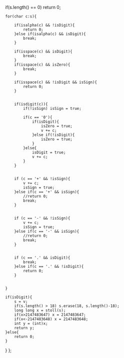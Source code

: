   if(s.length() == 0) return 0;

    for(char c:s){
        
        if(isalpha(c) && !isDigit){
            return 0;
        }else if(isalpha(c) && isDigit){
            break;
        }
        
        if(isspace(c) && isDigit){
            break;
        }
        if(isspace(c) && isZero){
            break;
        }
        
        if(isspace(c) && !isDigit && isSign){
            return 0;
        }
        
        
        if(isdigit(c)){
            if(!isSign) isSign = true;

            if(c == '0'){
                if(isDigit){
                    isZero = true;
                    v += c;
                }else if(!isDigit){
                    isZero = true;
                }
            }else{
                isDigit = true;
                v += c;
            }
        } 
        
        
        if (c == '+' && !isSign){
            v += c;
            isSign = true;
        }else if(c == '+' && isSign){
            //return 0;
            break;
        }
        
        
        if (c == '-' && !isSign){
            v += c;
            isSign = true;
        }else if(c == '-' && isSign){
            //return 0;
            break;
        }
        
        
        if (c == '.' && isDigit){
            break;
        }else if(c == '.' && !isDigit){
            return 0;
        }
        
        
    }

    if(isDigit){
        s = v;
        if(s.length() > 18) s.erase(18, s.length()-18);
        long long x = stoll(s);
        if(x>2147483647) x = 2147483647;
        if(x<-2147483648) x = 2147483648;
        int y = (int)x;
        return y;
    }else{
        return 0;
    }
}
};
